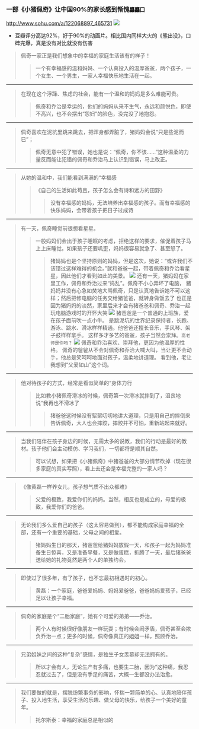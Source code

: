 ### 一部《小猪佩奇》让中国90%的家长感到惭愧`龘龘囗`
http://www.sohu.com/a/122068897_465731
![](http://img.mp.itc.cn/upload/20161220/ca4c1e06ab854a40bb2590408a7b2f19_th.jpg)
- 豆瓣评分高达92%，好于90%的动画片。相比国内同样大火的《熊出没》，口碑完爆，真是没有对比就没有伤害
>佩奇一家正是我们想象中的幸福的家庭生活该有的样子！
>>一个有幸福感的温和妈妈、一个认真投入的温厚爸爸，两个孩子，一个女生、一个男生，一家人幸福快乐地生活在一起。
---
>在现在这个浮躁、焦虑的社会，能有一个温和的妈妈是多么难能可贵。
>>佩奇和乔治是幸运的，他们的妈妈从来不生气，永远和颜悦色，即使不高兴，也不会摆出“怨妇”的脸色，没完没了地抱怨。
---
>佩奇喜欢在泥坑里跳来跳去，把浑身都弄脏了，猪妈妈会说“只是些泥而已”；
>>佩奇无意中犯了错误，她也是说：“佩奇，你不该……”这种温柔的力量反而能让犯错的佩奇和乔治马上认识到错误，马上改正。
---
>从她的温和中，我们能看到满满的“幸福感
>>《自己的生活如此苟且，孩子怎么会有诗和远方的田野》
>>>没有幸福感的妈妈，无法培养出幸福感的孩子。而有幸福感的快乐妈妈，会带着孩子把日子过成诗
---
>有一天，佩奇睡觉前很想看星星。
>>一般妈妈们会出于孩子睡眠的考虑，拒绝这样的要求，催促着孩子马上上床睡觉。如果孩子还要叽歪，妈妈很容易就急了、甚至怒了。
>>>猪妈妈也是个坚持原则的妈妈，但是这次，她说：“或许我们不该错过这样难得的机会。”就和爸爸一起，带着佩奇和乔治看星星，因此他们才看到如此的美景。
![](http://img.mp.itc.cn/upload/20161220/7ac5d78ff56740b780b89618d2835f62_th.jpg)
>还有一天，猪妈妈在家里工作，佩奇和乔治过来“捣乱”。佩奇不小心弄坏了电脑，
>>猪妈妈并没有心急如焚地大骂佩奇，只是认真地告诉她不可以这样；然后把修电脑的任务交给猪爸爸，就转身做饭去了
>>>也正是因为猪妈妈的淡然，家里后来才会有猪爸爸和佩奇、乔治一起玩电脑游戏时的开怀大笑
![](http://img.mp.itc.cn/upload/20161220/c2058c8ec70f44ec8cb9ae14ac2f352a_th.jpg)
>猪爸爸是一个普通的上班族，爱在孩子面前吹一点小牛。
>>是跳泥坑的世界纪录保持者，长跑、游泳、跳水、滑冰样样精通。他爸爸还擅长音乐，手风琴、架子鼓样样拿手。
>>>这样多才多艺的爸爸，孩子当然会崇拜。`高老师是你吗？`
![](http://img.mp.itc.cn/upload/20161220/2405b3f4eeca40b486af7d8dd61c73f1_th.jpg)
>佩奇和乔治喜欢、崇拜他，更因为他温厚的性格。
>>佩奇的爸爸从不会对佩奇和乔治大喊大叫，当让更不会动手，他总是笑呵呵地面对孩子，温柔地讲道理。
>>>看到他，老让我想到“父爱如山”这个词。
---
>他对待孩子的方式，经常是看似简单的“身体力行
>>比如教小猪佩奇滑冰的时候，佩奇第一次滑冰就摔到了，沮丧地说“我再也不滑冰了
>>>猪爸爸这时候没有絮絮叨叨地讲大道理，只是用自己的摔倒来告诉佩奇，大人也会摔跤，摔跤并不可怕，重新站起来就好。
---
>当我们陪伴在孩子身边的时候，无需太多的说教，我们的行动是最好的教材。孩子他们会主动模仿、学习我们，一切都将是顺其自然。
>>可以试想，如果把《小猪佩奇》中猪爸爸的大部分情节砍掉（现在很多家庭的真实写照），看上去还会是幸福完整的一家人吗？
---
>《像黄磊一样养女儿，孩子想气质不出众都难》
>>父爱的极致，我爱你们的妈妈。当然，相反也是成立的，母爱的极致，我爱你们的爸爸。
---
>无论我们多么爱自己的孩子（这太容易做到），都不能构成家庭幸福的全部，还有一个重要的基础，父母之间的相爱。
>>猪妈妈生日的那天，猪爸爸给猪妈妈放假一天，和孩子一起为妈妈准备生日惊喜，又是准备早餐，又是做蛋糕，折腾了一天，最后猪爸爸送给她的礼物竟然是两个人的单独约会。
---
>即使过了很多年，有了孩子，也不忘最初相遇时的初心。
>>黄磊：一个家庭，爸爸爱妈妈、妈妈爱爸爸，爸爸妈妈爱孩子，已经足以让孩子幸福。
---
>佩奇的家庭是个“二胎家庭”，她有个可爱的弟弟——乔治。
>>两个人有时候很好像朋友一样玩耍；有时候会闹矛盾，佩奇甚至会欺负乔治一点；更多的时候，佩奇像真正的姐姐一样，照顾乔治。
---
>兄弟姐妹之间的这种“复杂”感情，是独生子女羡慕却无法拥有的。
>>所以才会有人，无论生产有多痛，也要生二胎，因为“这种痛，我忍忍就过去了，但是没有手足的痛苦，大概一生都没办法治愈。
---
>我们要做的就是，摆脱纷繁事务的影响，怀揣一颗简单的心、认真地陪伴孩子、投入地生活，享受生活的乐趣、做父母的快乐，给孩子一个美好的童年。
>>托尔斯泰：幸福的家庭总是相似的